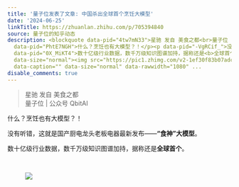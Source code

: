 ```yaml
---
title: '量子位发表了文章: 中国杀出全球首个烹饪大模型'
date: '2024-06-25'
linkTitle: https://zhuanlan.zhihu.com/p/705394840
source: 量子位的知乎动态
description: <blockquote data-pid="4tw7mN33">星驰 发自 美食之都<br>量子位 | 公众号 QbitAI</blockquote><p
  data-pid="PhtE7NGH">什么？烹饪也有大模型？！</p><p data-pid="-VgRCif_">没有听错，这就是国产厨电龙头老板电器最新发布——<b>“食神”大模型</b>。</p><p
  data-pid="0X_MiKT4">数十亿级行业数据，数千万级知识图谱加持，据称还是<b>全球首个</b>。</p><p class="ztext-empty-paragraph"><br></p><figure
  data-size="normal"><img src="https://pic1.zhimg.com/v2-1ef30f83b07adc1e94cf12c496214ee4.jpg"
  data-caption="" data-size="normal" data-rawwidth="1080" ...
disable_comments: true
---
```

<blockquote data-pid="4tw7mN33">星驰 发自 美食之都<br>量子位 | 公众号 QbitAI</blockquote><p data-pid="PhtE7NGH">什么？烹饪也有大模型？！</p><p data-pid="-VgRCif_">没有听错，这就是国产厨电龙头老板电器最新发布——<b>“食神”大模型</b>。</p><p data-pid="0X_MiKT4">数十亿级行业数据，数千万级知识图谱加持，据称还是<b>全球首个</b>。</p><p class="ztext-empty-paragraph"><br></p><figure data-size="normal"><img src="https://pic1.zhimg.com/v2-1ef30f83b07adc1e94cf12c496214ee4.jpg" data-caption="" data-size="normal" data-rawwidth="1080" ...